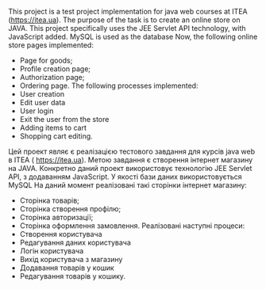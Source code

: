 This project is a test project implementation for java web courses at ITEA (https://itea.ua).
The purpose of the task is to create an online store on JAVA.
This project specifically uses the JEE Servlet API technology, with JavaScript added. MySQL is used as the database
Now, the following online store pages implemented:
- Page for goods;
- Profile creation page;
- Authorization page;
- Ordering page.
The following processes implemented:
- User creation
- Edit user data
- User login
- Exit the user from the store
- Adding items to cart
- Shopping cart editing.

Цей проект являє є реалізацією тестового завдання для курсів    java web   в  ITEA ( https://itea.ua).
Метою завдання є створення інтернет  магазину на  JAVA.
Конкретно даний проект  використовує технологію JEE Servlet API, з додаванням  JavaScript.  У якості бази даних використовується  MySQL
На даний момент реалізовані такі сторінки інтернет магазину:
-	Сторінка товарів;
-	Сторінка створення профілю;
-	Сторінка авторизації;
-	Сторінка оформлення замовлення.
Реалізовані наступні процеси:
-	Створення користувача
-	Редагування даних користувача
-	Логін користувача
-	Вихід користувача з магазину 
-	Додавання товарів у кошик
-	Редагування товарів у кошику.




